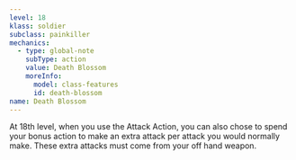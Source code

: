 ```yaml
---
level: 18
klass: soldier
subclass: painkiller
mechanics:
  - type: global-note
    subType: action
    value: Death Blossom
    moreInfo:
      model: class-features
      id: death-blossom
name: Death Blossom
---
```

At 18th level, when you use the Attack Action, you can also chose to spend your bonus action to make an extra
attack per attack you would normally make. These extra attacks must come from your off hand weapon.
